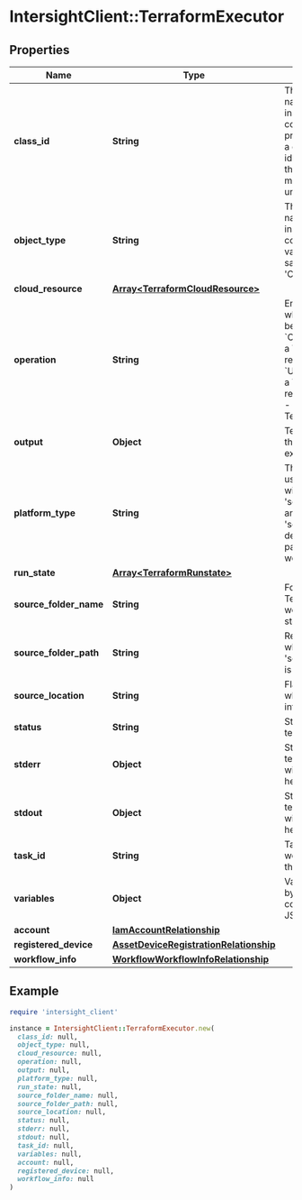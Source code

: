 # IntersightClient::TerraformExecutor

## Properties

| Name | Type | Description | Notes |
| ---- | ---- | ----------- | ----- |
| **class_id** | **String** | The fully-qualified name of the instantiated, concrete type. This property is used as a discriminator to identify the type of the payload when marshaling and unmarshaling data. | [default to &#39;terraform.Executor&#39;] |
| **object_type** | **String** | The fully-qualified name of the instantiated, concrete type. The value should be the same as the &#39;ClassId&#39; property. | [default to &#39;terraform.Executor&#39;] |
| **cloud_resource** | [**Array&lt;TerraformCloudResource&gt;**](TerraformCloudResource.md) |  | [optional] |
| **operation** | **String** | Enum indicates what operation is being done. * &#x60;Create&#x60; - Creating a Terraform resource. * &#x60;Update&#x60; - Updating a Terraform resource. * &#x60;Delete&#x60; - Deleting a Terraform resource. | [optional][default to &#39;Create&#39;] |
| **output** | **Object** | Terraform output of the entire execution. | [optional] |
| **platform_type** | **String** | The Platform type used in conjunction with &#39;sourceFolderPath&#39; and &#39;sourceFolderName&#39; determines unique path for a Terraform workflow. | [optional] |
| **run_state** | [**Array&lt;TerraformRunstate&gt;**](TerraformRunstate.md) |  | [optional] |
| **source_folder_name** | **String** | Folder Name where Terraform workflows are stored. | [optional] |
| **source_folder_path** | **String** | Relative folder Path where &#39;sourceFolderName&#39; is located. | [optional] |
| **source_location** | **String** | Flag indicates whether workflow is internal/external. | [optional] |
| **status** | **String** | Status of the terraform execution. | [optional] |
| **stderr** | **Object** | Stderr of the terraform execution will be captured here. | [optional] |
| **stdout** | **Object** | Stdout of the terraform execution will be captured here. | [optional] |
| **task_id** | **String** | TaskId of a pontem workflow is same as the MO. | [optional] |
| **variables** | **Object** | Variables needed by the terraform configuration as a JSON object. | [optional] |
| **account** | [**IamAccountRelationship**](IamAccountRelationship.md) |  | [optional] |
| **registered_device** | [**AssetDeviceRegistrationRelationship**](AssetDeviceRegistrationRelationship.md) |  | [optional] |
| **workflow_info** | [**WorkflowWorkflowInfoRelationship**](WorkflowWorkflowInfoRelationship.md) |  | [optional] |

## Example

```ruby
require 'intersight_client'

instance = IntersightClient::TerraformExecutor.new(
  class_id: null,
  object_type: null,
  cloud_resource: null,
  operation: null,
  output: null,
  platform_type: null,
  run_state: null,
  source_folder_name: null,
  source_folder_path: null,
  source_location: null,
  status: null,
  stderr: null,
  stdout: null,
  task_id: null,
  variables: null,
  account: null,
  registered_device: null,
  workflow_info: null
)
```

